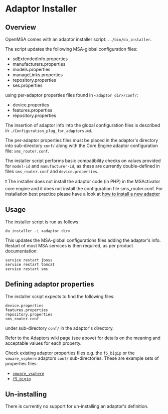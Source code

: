 Adaptor Installer
=================


Overview
--------

OpenMSA comes with an adaptor installer script: `../bin/da_installer`.

The script updates the following MSA-global configuration files:

- sdExtendedInfo.properties
- manufacturers.properties
- models.properties
- manageLinks.properties
- repository.properties
- ses.properties

using per-adaptor properties files found in `<adaptor dir>/conf/`:

- device.properties
- features.properties
- repository.properties


The insertion of adaptor info into the global configuration files
is described in `./Configuration_plug_for_adaptors.md`.

The per-adaptor properties files must be placed in the adaptor's directory
into sub-directory `conf/` along with the Core Engine adaptor configuration file: `sms_router.conf`.

The installer script performs basic compatibility checks on values provided
for `model-id` and `manufacturer-id`, as these are currently double-defined
in files `sms_router.conf` and `device.properties`.

:heavy_exclamation_mark:
The installer does not install the adaptor code (in PHP) in the MSActivator core engine and it does not install the configuration file sms_router.conf. 
For installation best practice please have a look at [how to install a new adapter](How_to_install_a_new_adapter.md)


Usage
-----

The installer script is run as follows:

	da_installer -i <adaptor dir>


This updates the MSA-global configurations files adding the adaptor's info.
Restart of most MSA services is then required, as per product documentation:

	service restart jboss
	service restart tomcat
	service restart sms


Defining adaptor properties
---------------------------

The installer script expects to find the following files:

	device.properties
	features.properties
	repository.properties
	sms_router.conf

under sub-directory `conf/` in the adaptor's directory.

Refer to the Adaptors wiki page (see above) for details on the meaning
and acceptable values for each property.

Check existing adaptor properties files e.g. the `f5_bigip` or
the `vmware_vsphere` adaptors `conf/` sub-directories.  These are
example sets of properties files:

- [`vmware_vsphere`](../adapters/vmware_vsphere/conf)
- [`f5_bigip`](../adapters/f5_bigip/conf)


Un-installing
-------------

There is currently no support for un-installing an adaptor's definition.



